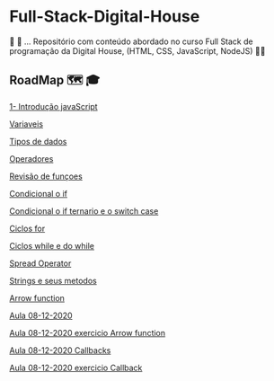 # Full-Stack-Digital-House
🔨 🔧 ... Repositório com conteúdo abordado no curso Full Stack de programação da Digital House,  (HTML, CSS, JavaScript, NodeJS) 👨‍🎓

## RoadMap :world_map: :mortar_board:

[1- Introdução javaScript](https://github.com/wagnersistemalima/Full-Stack-Digital-House/blob/master/conteudo/introducao.md)

[Variaveis](https://github.com/wagnersistemalima/Full-Stack-Digital-House/blob/master/conteudo/variaveis.md)

[Tipos de dados]()

[Operadores]()

[Revisão de funçoes]()

[Condicional o if]()

[Condicional o if ternario e o switch case]()

[Ciclos for]()

[Ciclos while e do while]()

[Spread Operator]()

[Strings e seus metodos](https://github.com/wagnersistemalima/Full-Stack-Digital-House/blob/master/javaScript/strings.js)

[Arrow function](https://github.com/wagnersistemalima/Full-Stack-Digital-House/blob/master/javaScript/arrow-functions.js)

[Aula 08-12-2020 ]()

[Aula 08-12-2020 exercicio Arrow function](https://github.com/wagnersistemalima/Full-Stack-Digital-House/blob/master/javaScript/codigo5-08-12-2020.js)

[Aula 08-12-2020 Callbacks](https://github.com/wagnersistemalima/Full-Stack-Digital-House/blob/master/javaScript/callback.js)

[Aula 08-12-2020 exercicio Callback](https://github.com/wagnersistemalima/Full-Stack-Digital-House/blob/master/javaScript/codigo6-08-12-2020.js)




